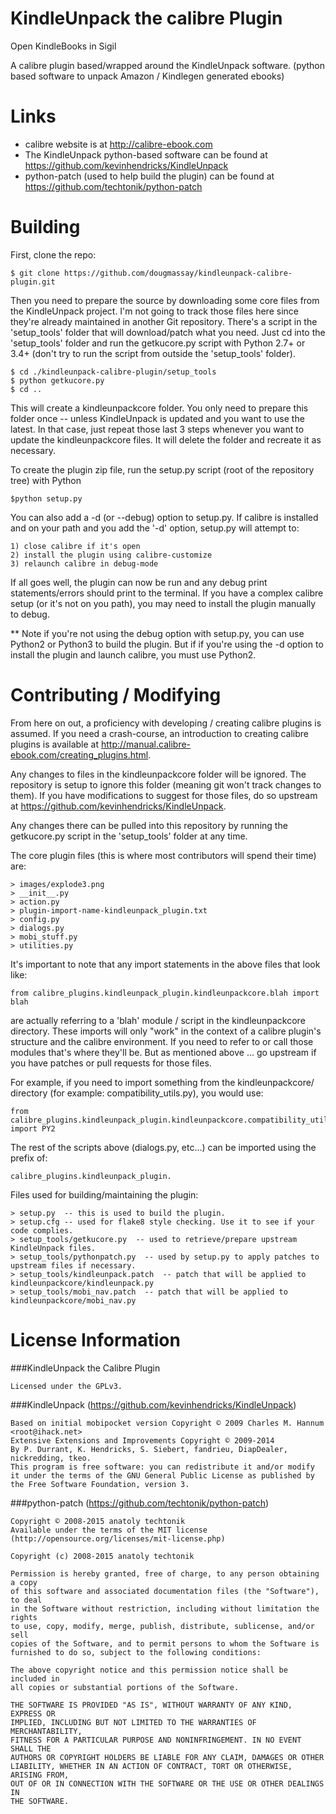 KindleUnpack the calibre Plugin
============

Open KindleBooks in Sigil

A calibre plugin based/wrapped around the KindleUnpack software. 
(python based software to unpack Amazon / Kindlegen generated ebooks)

Links
=====

* calibre website is at http://calibre-ebook.com
* The KindleUnpack python-based software can be found at https://github.com/kevinhendricks/KindleUnpack
* python-patch (used to help build the plugin) can be found at https://github.com/techtonik/python-patch

Building
========

First, clone the repo:

    $ git clone https://github.com/dougmassay/kindleunpack-calibre-plugin.git

Then you need to prepare the source by downloading some core files from the KindleUnpack project. I'm not going to track those files here since they're already maintained in another Git repository. There's a script in the 'setup_tools' folder that will download/patch what you need. Just cd into the 'setup_tools' folder and run the getkucore.py script with Python 2.7+ or 3.4+ (don't try to run the script from outside the 'setup_tools' folder).

    $ cd ./kindleunpack-calibre-plugin/setup_tools
    $ python getkucore.py
    $ cd ..
    
This will create a kindleunpackcore folder. You only need to prepare this folder once -- unless KindleUnpack is updated and you want to use the latest. In that case, just repeat those last 3 steps whenever you want to update the kindleunpackcore files. It will delete the folder and recreate it as necessary.

To create the plugin zip file, run the setup.py script (root of the repository tree) with Python

    $python setup.py

You can also add a -d (or --debug) option to setup.py. If calibre is installed and on your
path and you add the '-d' option, setup.py will attempt to:

    1) close calibre if it's open
    2) install the plugin using calibre-customize
    3) relaunch calibre in debug-mode
    
If all goes well, the plugin can now be run and any debug print statements/errors should print
to the terminal. If you have a complex calibre setup (or it's not on you path), you may need to
install the plugin manually to debug.

** Note if you're not using the debug option with setup.py, you can use Python2 or Python3 to build the plugin. But if if you're using the -d option to install the plugin and launch calibre, you must use Python2.


Contributing / Modifying
============
From here on out, a proficiency with developing / creating calibre plugins is assumed.
If you need a crash-course, an introduction to creating calibre plugins is available at
http://manual.calibre-ebook.com/creating_plugins.html.

Any changes to files in the kindleunpackcore folder will be ignored. The repository is setup to ignore this folder (meaning git won't track changes to them). If you have modifications to suggest for those files, do so upstream at https://github.com/kevinhendricks/KindleUnpack.

Any changes there can be pulled into this repository by running the getkucore.py script in the 'setup_tools' folder at any time.

The core plugin files (this is where most contributors will spend their time) are:

    > images/explode3.png
    > __init__.py
    > action.py
    > plugin-import-name-kindleunpack_plugin.txt 
    > config.py                                 
    > dialogs.py
    > mobi_stuff.py
    > utilities.py

It's important to note that any import statements in the above files that look like:
   
    from calibre_plugins.kindleunpack_plugin.kindleunpackcore.blah import blah

are actually referring to a 'blah' module / script in the kindleunpackcore directory.
These imports will only "work" in the context of a calibre plugin's structure and the calibre
environment. If you need to refer to or call those modules that's where they'll be. 
But as mentioned above ... go upstream if you have patches or pull requests for those files.

For example, if you need to import something from the kindleunpackcore/ directory (for example: 
compatibility_utils.py), you would use:

    from calibre_plugins.kindleunpack_plugin.kindleunpackcore.compatibility_utils import PY2

The rest of the scripts above (dialogs.py, etc...) can be imported using the prefix of:

    calibre_plugins.kindleunpack_plugin.



Files used for building/maintaining the plugin:

    > setup.py  -- this is used to build the plugin.
    > setup.cfg -- used for flake8 style checking. Use it to see if your code complies.
    > setup_tools/getkucore.py  -- used to retrieve/prepare upstream KindleUnpack files.
    > setup_tools/pythonpatch.py  -- used by setup.py to apply patches to upstream files if necessary. 
    > setup_tools/kindleunpack.patch  -- patch that will be applied to kindleunpackcore/kindleunpack.py
    > setup_tools/mobi_nav.patch  -- patch that will be applied to kindleunpackcore/mobi_nav.py


License Information
=======

###KindleUnpack the Calibre Plugin

    Licensed under the GPLv3.

###KindleUnpack (https://github.com/kevinhendricks/KindleUnpack)

    Based on initial mobipocket version Copyright © 2009 Charles M. Hannum <root@ihack.net>
    Extensive Extensions and Improvements Copyright © 2009-2014 
    By P. Durrant, K. Hendricks, S. Siebert, fandrieu, DiapDealer, nickredding, tkeo.
    This program is free software: you can redistribute it and/or modify
    it under the terms of the GNU General Public License as published by
    the Free Software Foundation, version 3.

###python-patch (https://github.com/techtonik/python-patch)

    Copyright © 2008-2015 anatoly techtonik
    Available under the terms of the MIT license (http://opensource.org/licenses/mit-license.php)

    Copyright (c) 2008-2015 anatoly techtonik

    Permission is hereby granted, free of charge, to any person obtaining a copy
    of this software and associated documentation files (the "Software"), to deal
    in the Software without restriction, including without limitation the rights    
    to use, copy, modify, merge, publish, distribute, sublicense, and/or sell
    copies of the Software, and to permit persons to whom the Software is
    furnished to do so, subject to the following conditions:

    The above copyright notice and this permission notice shall be included in
    all copies or substantial portions of the Software.

    THE SOFTWARE IS PROVIDED "AS IS", WITHOUT WARRANTY OF ANY KIND, EXPRESS OR
    IMPLIED, INCLUDING BUT NOT LIMITED TO THE WARRANTIES OF MERCHANTABILITY,
    FITNESS FOR A PARTICULAR PURPOSE AND NONINFRINGEMENT. IN NO EVENT SHALL THE
    AUTHORS OR COPYRIGHT HOLDERS BE LIABLE FOR ANY CLAIM, DAMAGES OR OTHER
    LIABILITY, WHETHER IN AN ACTION OF CONTRACT, TORT OR OTHERWISE, ARISING FROM,
    OUT OF OR IN CONNECTION WITH THE SOFTWARE OR THE USE OR OTHER DEALINGS IN
    THE SOFTWARE.

